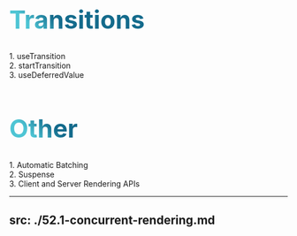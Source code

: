 <style>
.first-problem {
  background-color: #2B90B6;
  background-image: linear-gradient(45deg, #4EC5D4 10%, #146b8c 20%);
  background-size: 100%;
  font-size: 2.8rem !important;
  -webkit-background-clip: text;
  -moz-background-clip: text;
  -webkit-text-fill-color: transparent;
  -moz-text-fill-color: transparent;
}

.text {
    font-size: 2rem !important;
}
.last-transition {
    margin-bottom: 20px;
}

</style>

<h1 class="first-problem">Transitions</h1>

<div>
    1. useTransition
</div>

<div>
    2. startTransition
</div>

<div class="last-transition">
    3. useDeferredValue
</div>

<h1 class="first-problem">Other</h1>

<div>
    1. Automatic Batching
</div>

<div>
    2. Suspense
</div>
<div>
    3. Client and Server Rendering APIs
</div>

---
src: ./52.1-concurrent-rendering.md
---
